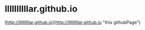 # llllllllllar.github.io
[http://llllllllllar.github.io](http://llllllllllar.github.io "this githubPage")